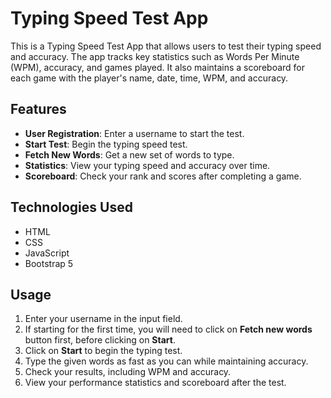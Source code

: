 # Typing Speed Test App

This is a Typing Speed Test App that allows users to test their typing speed and accuracy. The app tracks key statistics such as Words Per Minute (WPM), accuracy, and games played. It also maintains a scoreboard for each game with the player's name, date, time, WPM, and accuracy.

## Features
- **User Registration**: Enter a username to start the test.
- **Start Test**: Begin the typing speed test.
- **Fetch New Words**: Get a new set of words to type.
- **Statistics**: View your typing speed and accuracy over time.
- **Scoreboard**: Check your rank and scores after completing a game.

## Technologies Used
- HTML
- CSS
- JavaScript
- Bootstrap 5

## Usage
1. Enter your username in the input field.
2. If starting for the first time, you will need to click on **Fetch new words** button first, before clicking on **Start**.
3. Click on **Start** to begin the typing test.
4. Type the given words as fast as you can while maintaining accuracy.
5. Check your results, including WPM and accuracy.
6. View your performance statistics and scoreboard after the test.
